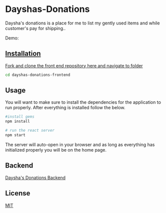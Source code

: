 # Dayshas-Donations

Daysha's donations is a place for me to list my gently used items and while customer's pay for shipping..

Demo: <a href="https://www.youtube.com/watch?v=VvAQpXWIpJo">

## Installation

Fork and clone the front end repository here and navigate to folder

```bash
cd dayshas-donations-frontend
```

## Usage

You will want to make sure to install the dependencies for the application to run properly. After everything is installed follow the below.

```bash
#install gems
npm install

# run the react server
npm start
```

The server will auto-open in your browser and as long as everything has initialized properly you will be on the home page.

## Backend

[Daysha's Donations Backend](https://github.com/dayshajones/dayshas-donations-backend)


## License
[MIT](https://choosealicense.com/licenses/mit/)